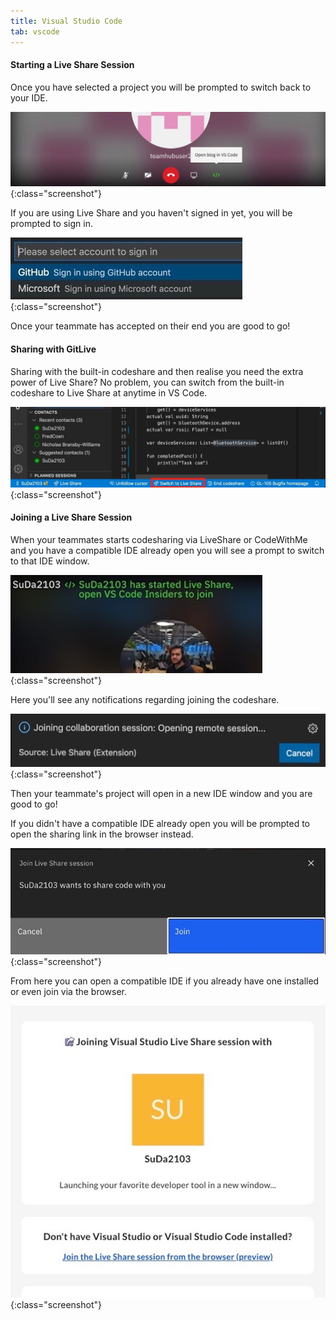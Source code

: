 ```yaml
---
title: Visual Studio Code
tab: vscode
---
```


#### Starting a Live Share Session 

Once you have selected a project you will be prompted to switch back to your IDE.

![Live Share Open Repo](/uploads/liveshare-open-repo.jpeg "Live Share Open Repo"){:class="screenshot"}

If you are using Live Share and you haven't signed in yet, you will be prompted to sign in. 

![Live Share Sign In](/uploads/codeshare-liveshare-sign-in.jpeg "Live Share Sign In"){:class="screenshot"}


 Once your teammate has accepted on their end you are good to go!

#### Sharing with GitLive

Sharing with the built-in codeshare and then realise you need the extra power of Live Share? No problem, you can switch from the built-in codeshare to Live Share at anytime in VS Code.

![Codeshare Livesharing](/uploads/codeshare-livesharing.jpeg "Codeshare Livesharing"){:class="screenshot"}


#### Joining a Live Share Session 

When your teammates starts codesharing via LiveShare or CodeWithMe and you have a compatible IDE already open you will see a prompt to switch to that IDE window.

![Live Share Open Editor](/uploads/codeshare-liveshare-open-editor.jpg "Live Share Open Editor"){:class="screenshot"}


Here you'll see any notifications regarding joining the codeshare.

![Live Share Join Collab](/uploads/codeshare-liveshare-join-collab.jpeg "Live Share Join Collab"){:class="screenshot"}


Then your teammate's project will open in a new IDE window and you are good to go!

If you didn't have a compatible IDE already open you will be prompted to open the sharing link in the browser instead.

![Accept Live Share](/uploads/codeshare-accept-liveshare.jpeg "Accept Live Share"){:class="screenshot"}


From here you can open a compatible IDE if you already have one installed or even join via the browser.

![Live Share Open Editor](/uploads/codeshare-liveshare-confirmation.jpeg "Live Share Open Editor"){:class="screenshot"}


